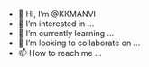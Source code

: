 - 👋 Hi, I’m @KKMANVI
- 👀 I’m interested in ...
- 🌱 I’m currently learning ...
- 💞️ I’m looking to collaborate on ...
- 📫 How to reach me ...

<!---
KKMANVI/KKMANVI is a ✨ special ✨ repository because its `README.md` (this file) appears on your GitHub profile.
You can click the Preview link to take a look at your changes.
--->
